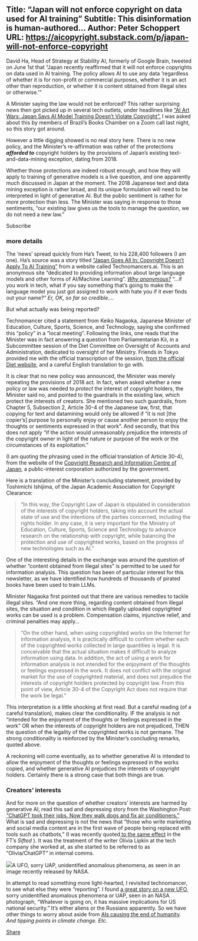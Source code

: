 Title: “Japan will not enforce copyright on data used for AI training”
Subtitle: This disinformation is human-authored…
Author: Peter Schoppert
URL: https://aicopyright.substack.com/p/japan-will-not-enforce-copyright
---
David Ha, Head of Strategy at Stability AI, formerly of Google Brain, tweeted on June 1st that “Japan recently reaffirmed that it will not enforce copyrights on data used in AI training. The policy allows AI to use any data ‘regardless of whether it is for non-profit or commercial purposes, whether it is an act other than reproduction, or whether it is content obtained from illegal sites or otherwise.’”

A Minister saying the law would not be enforced? This rather surprising news then got picked up in several tech outlets, under headlines like [“AI Art Wars: Japan Says AI Model Training Doesn’t Violate Copyright”.](https://decrypt.co/143461/ai-art-wars-japan-says-ai-model-training-doesnt-violate-copyright) I was asked about this by members of Brazil’s Books Chamber on a Zoom call last night, so this story got around.

However a little digging showed is no real story here. There is no new policy, and the Minister’s re-affirmation was rather of the protections _**afforded to**_ copyright holders by the provisions of Japan’s existing text-and-data-mining exception, dating from 2018. 

Whether those protections are indeed robust enough, and how they will apply to training of generative models is a live question, and one apparently much discussed in Japan at the moment. The 2018 Japanese text and data mining exception _is_ rather broad, and its unique formulation will need to be interpreted in light of generative AI. But the public sentiment is rather for _more_ protection than less. The Minister was saying in response to those sentiments, “our existing law gives us the tools to manage the question, we do not need a new law.”

Subscribe

### more details

The ‘news’ spread quickly from Ha’s Tweet, to his 228,400 followers (I am one). Ha’s source was a story titled [“Japan Goes All In: Copyright Doesn’t Apply To AI Training”](https://technomancers.ai/japan-goes-all-in-copyright-doesnt-apply-to-ai-training/) from a website called Technomancers.ai. This is an anonymous site “dedicated to providing information about large language models and other forms of AI/Machine Learning”. _[Why anonymous?](https://technomancers.ai/services/)_ “…if you work in tech, what if you say something that’s going to make the language model you just got assigned to work with hate you if it ever finds out your name?” _Er, OK, so far so credible...._

But what actually was being reported? 

Technomancer cited a statement from Keiko Nagaoka, Japanese Minister of Education, Culture, Sports, Science, and Technology, saying she confirmed this “policy” in a “local meeting”. Following the links, one reads that the Minister was in fact answering a question from Parliamentarian Kii, in a Subcommittee session of the Diet Committee on Oversight of Accounts and Administration, dedicated to oversight of her Ministry. Friends in Tokyo provided me with the official transcription of the session, [from the official Diet website](https://www.shugiin.go.jp/internet/itdb_kaigiroku.nsf/html/kaigiroku/004221120230424001.htm), and a careful English translation to go with.

It is clear that no new policy was announced, the Minister was merely repeating the provisions of 2018 act. In fact, when asked whether a new policy or law was needed to _protect_ the interest of copyright holders, the Minister said no, and pointed to the guardrails in the existing law, which protect the interests of creators. She mentioned two such guardrails, from Chapter 5, Subsection 2, Article 30-4 of the Japanese law, first, that copying for text and datamining would only be allowed if “it is not [the copier’s] purpose to personally enjoy or cause another person to enjoy the thoughts or sentiments expressed in that work”. And secondly, that this does not apply “if the action would unreasonably prejudice the interests of the copyright owner in light of the nature or purpose of the work or the circumstances of its exploitation.”

(I am quoting the phrasing used in the official translation of Article 30-4), from the website of the [Copyright Research and Information Centre of Japan](https://www.cric.or.jp/english/clj/cl2.html#chapter2sect3sub5), a public-interest corporation authorized by the government.

Here is a translation of the Minister’s concluding statement, provided by Toshimichi Ishijima, of the Japan Academic Association for Copyright Clearance: 

> “In this way, the Copyright Law of Japan is stipulated in consideration of the interests of copyright holders, taking into account the actual state of use and the intentions of the parties concerned, including the rights holder. In any case, it is very important for the Ministry of Education, Culture, Sports, Science and Technology to advance research on the relationship with copyright, while balancing the protection and use of copyrighted works, based on the progress of new technologies such as AI.”

One of the interesting details in the exchange was around the question of whether “content obtained from illegal sites” is permitted to be used for information analysis. This question has been of particular interest for this newsletter, as we have identified how hundreds of thousands of pirated books have been used to train LLMs.

Minister Nagaoka first pointed out that there are various remedies to tackle illegal sites. “And one more thing, regarding content obtained from illegal sites, the situation and condition in which illegally uploaded copyrighted works can be used is a problem. Compensation claims, injunctive relief, and criminal penalties may apply…

> “On the other hand, when using copyrighted works on the Internet for information analysis, it is practically difficult to confirm whether each of the copyrighted works collected in large quantities is legal. It is conceivable that the actual situation makes it difficult to analyze information using data. In addition, the act of using a work for information analysis is not intended for the enjoyment of the thoughts or feelings expressed in the work. It does not conflict with the original market for the use of copyrighted material, and does not prejudice the interests of copyright holders protected by copyright law. From this point of view, Article 30-4 of the Copyright Act does not require that the work be legal.”

This interpretation _is_ a little shocking at first read. But a careful reading (of a careful translation), makes clear the conditionality. IF the analysis is not “intended for the enjoyment of the thoughts or feelings expressed in the work” OR when the interests of copyright holders are not prejudiced, THEN the question of the legality of the copyrighted works is not germane. The strong conditionality is reinforced by the Minister’s concluding remarks, quoted above.

A reckoning will come eventually, as to whether generative AI is intended to allow the enjoyment of the thoughts or feelings expressed in the works copied, and whether generative AI prejudices the interests of copyright holders. Certainly there is a strong case that both things are true. 

### Creators’ interests

And for more on the question of whether creators’ interests are harmed by generative AI, read this sad and depressing story from the Washington Post: [“ChatGPT took their jobs. Now they walk dogs and fix air conditioners.”](https://www.washingtonpost.com/technology/2023/06/02/ai-taking-jobs/) What is sad and depressing is not the news that “those who write marketing and social media content are in the first wave of people being replaced with tools such as chatbots,” (I was recently quoted[ to the same effect](https://sifted.eu/articles/generative-ai-copyright) in the FT’s _Sifted_ ). It was the treatment of the writer Olivia Lipkin at the tech company she worked at, as she started to be referred to as “Olivia/ChatGPT” in internal comms. 

[![](https://substackcdn.com/image/fetch/w_1456,c_limit,f_auto,q_auto:good,fl_progressive:steep/https%3A%2F%2Fsubstack-post-media.s3.amazonaws.com%2Fpublic%2Fimages%2F4b50f715-e07a-49df-a3aa-5babbfc28e91_1484x838.png)](https://substackcdn.com/image/fetch/f_auto,q_auto:good,fl_progressive:steep/https%3A%2F%2Fsubstack-post-media.s3.amazonaws.com%2Fpublic%2Fimages%2F4b50f715-e07a-49df-a3aa-5babbfc28e91_1484x838.png)A UFO, sorry UAP, unidentified anomalous phenomena, as seen in an image recently released by NASA.

In attempt to read something more light-hearted, I revisited technomancer, to see what else they were “reporting”. I found [a great story on a new UFO,](https://technomancers.ai/uaps/) sorry unidentified anomalous phenomena or UAP, seen in an NASA photograph, “Whatever is going on, it has massive implications for US national security.” It’s either aliens or the Russians apparently. So we have other things to worry about aside from [AIs causing the end of humanity](https://venturebeat.com/ai/top-ai-researcher-dismisses-ai-extinction-fears-challenges-hero-scientist-narrative/). _And tipping points in climate change. Etc._

[Share](https://aicopyright.substack.com/p/japan-will-not-enforce-copyright?utm_source=substack&utm_medium=email&utm_content=share&action=share)
